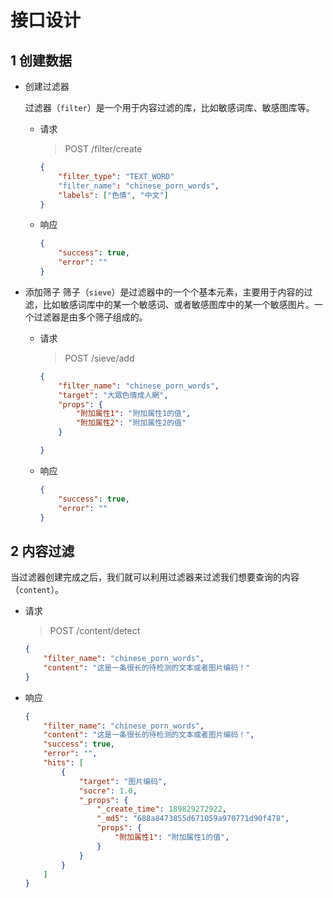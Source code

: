 # 接口设计
## 1 创建数据
- 创建过滤器

    过滤器（`filter`）是一个用于内容过滤的库，比如敏感词库、敏感图库等。

    - 请求
        > POST /filter/create
        ```json
        {
            "filter_type": "TEXT_WORD"
            "filter_name": "chinese_porn_words",
            "labels": ["色情", "中文"]
        }
        ```
    - 响应
        ```json
        {
            "success": true,
            "error": ""
        }
        ```

- 添加筛子
    筛子（`sieve`）是过滤器中的一个个基本元素，主要用于内容的过滤，比如敏感词库中的某一个敏感词、或者敏感图库中的某一个敏感图片。一个过滤器是由多个筛子组成的。

    - 请求
        > POST /sieve/add
        ```json
        {
            "filter_name": "chinese_porn_words",
            "target": "大眾色情成人網",
            "props": {
                "附加属性1": "附加属性1的值",
                "附加属性2": "附加属性2的值"
            }

        }
        ```

    - 响应
        ```json
        {
            "success": true,
            "error": ""
        }
        ```

## 2 内容过滤
当过滤器创建完成之后，我们就可以利用过滤器来过滤我们想要查询的内容（`content`）。

- 请求

    > POST /content/detect
    ```json
    {
        "filter_name": "chinese_porn_words",
        "content": "这是一条很长的待检测的文本或者图片编码！"
    }
    ```

- 响应
    ```json
    {
        "filter_name": "chinese_porn_words",
        "content": "这是一条很长的待检测的文本或者图片编码！",
        "success": true,
        "error": "",
        "hits": [
            {
                "target": "图片编码", 
                "socre": 1.0,
                "_props": {
                    "_create_time": 189829272922,
                    "_md5": "688a8473855d671059a970771d90f478",
                    "props": {
                        "附加属性1": "附加属性1的值",
                    }
                }
            }
        ]
    }
    ```
